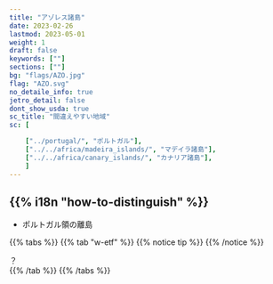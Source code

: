 ```yaml
---
title: "アゾレス諸島"
date: 2023-02-26
lastmod: 2023-05-01
weight: 1
draft: false
keywords: [""]
sections: [""]
bg: "flags/AZO.jpg"
flag: "AZO.svg"
no_detaile_info: true
jetro_detail: false
dont_show_usda: true
sc_title: "間違えやすい地域"
sc: [

    ["../portugal/", "ポルトガル"],
    ["../../africa/madeira_islands/", "マデイラ諸島"],
    ["../../africa/canary_islands/", "カナリア諸島"],
    ]
---
```


<div class="main-desciption country-description">
    <h2 class="section-title">{{% i18n "how-to-distinguish" %}}</h2>
    <ul class="rule-list">
        <li>ポルトガル領の離島</li>
    </ul>
</div>


{{% tabs  %}}
{{% tab "w-etf" %}}
{{% notice tip %}}
{{% /notice %}}
<div class="googlemap-if">
？
</div>
{{% /tab %}}
{{% /tabs %}}